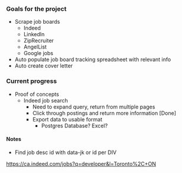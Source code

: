 ### Goals for the project
- Scrape job boards
  - Indeed
  - LinkedIn
  - ZipRecruiter
  - AngelList
  - Google jobs
- Auto populate job board tracking spreadsheet with relevant info
- Auto create cover letter

### Current progress
- Proof of concepts
  - Indeed job search
    - Need to expand query, return from multiple pages
    - Click through postings and return more information [Done]
    - Export data to usable format 
      - Postgres Database? Excel?

#### Notes

- Find job desc id with data-jk or id per DIV

    <div class="jobsearch-SerpJobCard unifiedRow row result clickcard" id="pj_38fd707fced0c98a" data-jk="38fd707fced0c98a" data-empn="6078419695541597" data-ci="344683386">

https://ca.indeed.com/jobs?q=developer&l=Toronto%2C+ON

